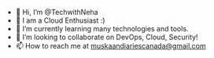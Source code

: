 - 👋 Hi, I’m @TechwithNeha
- 👀 I am a Cloud Enthusiast :) 
- 🌱 I’m currently learning many technologies and tools.
- 💞️ I’m looking to collaborate on DevOps, Cloud, Security!
- 📫 How to reach me at muskaandiariescanada@gmail.com

<!---
TechwithNeha/TechwithNeha is a ✨ special ✨ repository because its `README.md` (this file) appears on your GitHub profile.
You can click the Preview link to take a look at your changes.
--->
